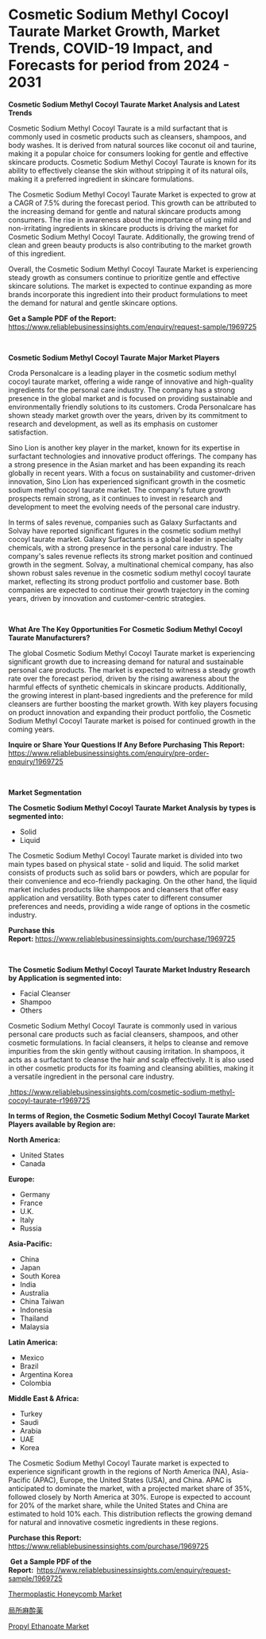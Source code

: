 <p><h1>Cosmetic Sodium Methyl Cocoyl Taurate Market Growth, Market Trends, COVID-19 Impact, and Forecasts for period from 2024 - 2031</h1></p><p><strong>Cosmetic Sodium Methyl Cocoyl Taurate Market Analysis and Latest Trends</strong></p>
<p><p>Cosmetic Sodium Methyl Cocoyl Taurate is a mild surfactant that is commonly used in cosmetic products such as cleansers, shampoos, and body washes. It is derived from natural sources like coconut oil and taurine, making it a popular choice for consumers looking for gentle and effective skincare products. Cosmetic Sodium Methyl Cocoyl Taurate is known for its ability to effectively cleanse the skin without stripping it of its natural oils, making it a preferred ingredient in skincare formulations.</p><p>The Cosmetic Sodium Methyl Cocoyl Taurate Market is expected to grow at a CAGR of 7.5% during the forecast period. This growth can be attributed to the increasing demand for gentle and natural skincare products among consumers. The rise in awareness about the importance of using mild and non-irritating ingredients in skincare products is driving the market for Cosmetic Sodium Methyl Cocoyl Taurate. Additionally, the growing trend of clean and green beauty products is also contributing to the market growth of this ingredient.</p><p>Overall, the Cosmetic Sodium Methyl Cocoyl Taurate Market is experiencing steady growth as consumers continue to prioritize gentle and effective skincare solutions. The market is expected to continue expanding as more brands incorporate this ingredient into their product formulations to meet the demand for natural and gentle skincare options.</p></p>
<p><strong>Get a Sample PDF of the Report:&nbsp;</strong> <a href="https://www.reliablebusinessinsights.com/enquiry/request-sample/1969725">https://www.reliablebusinessinsights.com/enquiry/request-sample/1969725</a></p>
<p>&nbsp;</p>
<p><strong>Cosmetic Sodium Methyl Cocoyl Taurate Major Market Players</strong></p>
<p><p>Croda Personalcare is a leading player in the cosmetic sodium methyl cocoyl taurate market, offering a wide range of innovative and high-quality ingredients for the personal care industry. The company has a strong presence in the global market and is focused on providing sustainable and environmentally friendly solutions to its customers. Croda Personalcare has shown steady market growth over the years, driven by its commitment to research and development, as well as its emphasis on customer satisfaction.</p><p>Sino Lion is another key player in the market, known for its expertise in surfactant technologies and innovative product offerings. The company has a strong presence in the Asian market and has been expanding its reach globally in recent years. With a focus on sustainability and customer-driven innovation, Sino Lion has experienced significant growth in the cosmetic sodium methyl cocoyl taurate market. The company's future growth prospects remain strong, as it continues to invest in research and development to meet the evolving needs of the personal care industry.</p><p>In terms of sales revenue, companies such as Galaxy Surfactants and Solvay have reported significant figures in the cosmetic sodium methyl cocoyl taurate market. Galaxy Surfactants is a global leader in specialty chemicals, with a strong presence in the personal care industry. The company's sales revenue reflects its strong market position and continued growth in the segment. Solvay, a multinational chemical company, has also shown robust sales revenue in the cosmetic sodium methyl cocoyl taurate market, reflecting its strong product portfolio and customer base. Both companies are expected to continue their growth trajectory in the coming years, driven by innovation and customer-centric strategies.</p></p>
<p>&nbsp;</p>
<p><strong>What Are The Key Opportunities For Cosmetic Sodium Methyl Cocoyl Taurate Manufacturers?</strong></p>
<p><p>The global Cosmetic Sodium Methyl Cocoyl Taurate market is experiencing significant growth due to increasing demand for natural and sustainable personal care products. The market is expected to witness a steady growth rate over the forecast period, driven by the rising awareness about the harmful effects of synthetic chemicals in skincare products. Additionally, the growing interest in plant-based ingredients and the preference for mild cleansers are further boosting the market growth. With key players focusing on product innovation and expanding their product portfolio, the Cosmetic Sodium Methyl Cocoyl Taurate market is poised for continued growth in the coming years.</p></p>
<p><strong>Inquire or Share Your Questions If Any Before Purchasing This Report:</strong> <a href="https://www.reliablebusinessinsights.com/enquiry/pre-order-enquiry/1969725">https://www.reliablebusinessinsights.com/enquiry/pre-order-enquiry/1969725</a></p>
<p>&nbsp;</p>
<p><strong>Market Segmentation</strong></p>
<p><strong>The Cosmetic Sodium Methyl Cocoyl Taurate Market Analysis by types is segmented into:</strong></p>
<p><ul><li>Solid</li><li>Liquid</li></ul></p>
<p><p>The Cosmetic Sodium Methyl Cocoyl Taurate market is divided into two main types based on physical state - solid and liquid. The solid market consists of products such as solid bars or powders, which are popular for their convenience and eco-friendly packaging. On the other hand, the liquid market includes products like shampoos and cleansers that offer easy application and versatility. Both types cater to different consumer preferences and needs, providing a wide range of options in the cosmetic industry.</p></p>
<p><strong>Purchase this Report:&nbsp;</strong><a href="https://www.reliablebusinessinsights.com/purchase/1969725">https://www.reliablebusinessinsights.com/purchase/1969725</a></p>
<p>&nbsp;</p>
<p><strong>The Cosmetic Sodium Methyl Cocoyl Taurate Market Industry Research by Application is segmented into:</strong></p>
<p><ul><li>Facial Cleanser</li><li>Shampoo</li><li>Others</li></ul></p>
<p><p>Cosmetic Sodium Methyl Cocoyl Taurate is commonly used in various personal care products such as facial cleansers, shampoos, and other cosmetic formulations. In facial cleansers, it helps to cleanse and remove impurities from the skin gently without causing irritation. In shampoos, it acts as a surfactant to cleanse the hair and scalp effectively. It is also used in other cosmetic products for its foaming and cleansing abilities, making it a versatile ingredient in the personal care industry.</p></p>
<p><a href="https://www.reliablebusinessinsights.com/cosmetic-sodium-methyl-cocoyl-taurate-r1969725">&nbsp;https://www.reliablebusinessinsights.com/cosmetic-sodium-methyl-cocoyl-taurate-r1969725</a></p>
<p><strong>In terms of Region, the Cosmetic Sodium Methyl Cocoyl Taurate Market Players available by Region are:</strong></p>
<p>
    <p> <strong> North America: </strong>
        <ul>
            <li>United States</li>
            <li>Canada</li>
        </ul>
        </p> 
    <p> <strong> Europe: </strong>
        <ul>
            <li>Germany</li>
            <li>France</li>
            <li>U.K.</li>
            <li>Italy</li>
            <li>Russia</li>
        </ul>
        </p> 
    <p> <strong> Asia-Pacific: </strong>
        <ul>
            <li>China</li>
            <li>Japan</li>
            <li>South Korea</li>
            <li>India</li>
            <li>Australia</li>
            <li>China Taiwan</li>
            <li>Indonesia</li>
            <li>Thailand</li>
            <li>Malaysia</li>
        </ul>
        </p> 
    <p> <strong> Latin America: </strong>
        <ul>
            <li>Mexico</li>
            <li>Brazil</li>
            <li>Argentina Korea</li>
            <li>Colombia</li>
        </ul>
        </p> 
    <p> <strong> Middle East & Africa: </strong>
        <ul>
            <li>Turkey</li>
            <li>Saudi</li>
            <li>Arabia</li>
            <li>UAE</li>
            <li>Korea</li>
        </ul>
    </p>
    </p>
<p><p>The Cosmetic Sodium Methyl Cocoyl Taurate market is expected to experience significant growth in the regions of North America (NA), Asia-Pacific (APAC), Europe, the United States (USA), and China. APAC is anticipated to dominate the market, with a projected market share of 35%, followed closely by North America at 30%. Europe is expected to account for 20% of the market share, while the United States and China are estimated to hold 10% each. This distribution reflects the growing demand for natural and innovative cosmetic ingredients in these regions.</p></p>
<p><strong>Purchase this Report: </strong><a href="https://www.reliablebusinessinsights.com/purchase/1969725">https://www.reliablebusinessinsights.com/purchase/1969725</a></p>
<p>&nbsp;<strong>Get a Sample PDF of the Report:&nbsp;&nbsp;</strong><a href="https://www.reliablebusinessinsights.com/enquiry/request-sample/1969725">https://www.reliablebusinessinsights.com/enquiry/request-sample/1969725</a></p>
<p><strong></strong></p>
<p><p><a href="https://medium.com/@erinveum/thermoplastic-honeycomb-market-research-report-market-forecast-and-growth-prospects-with-a-steady-476f99169ad8">Thermoplastic Honeycomb Market</a></p><p><a href="https://github.com/ycmtqqhvk3273/Market-Research-Report-List-3/blob/main/26798285418.md">局所麻酔薬</a></p><p><a href="https://medium.com/@lottierunte1948/propyl-ethanoate-market-a-global-and-regional-analysis-focus-on-end-user-product-and-region-a7639376a1d9">Propyl Ethanoate Market</a></p></p>